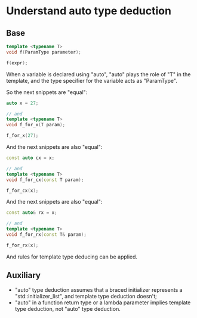 Understand auto type deduction
==============================

Base
----

```cpp
template <typename T> 
void f(ParamType parameter); 

f(expr); 
```

When a variable is declared using "auto", 
"auto" plays the role of "T" in the template,
and the type specifier for the variable acts as "ParamType".

So the next snippets are "equal":
```cpp
auto x = 27;

// and
template <typename T>
void f_for_x(T param);

f_for_x(27);
```

And the next snippets are also "equal":
```cpp
const auto cx = x;

// and
template <typename T>
void f_for_cx(const T param);

f_for_cx(x);
```

And the next snippets are also "equal":
```cpp
const auto& rx = x;

// and
template <typename T>
void f_for_rx(const T& param);

f_for_rx(x);
```

And rules for template type deducing can be applied.


Auxiliary
---------

- "auto" type deduction assumes that a braced initializer 
  represents a "std::initializer_list",
  and template type deduction doesn't;
- "auto" in a function return type or a lambda parameter
  implies template type deduction, not "auto" type deduction.
